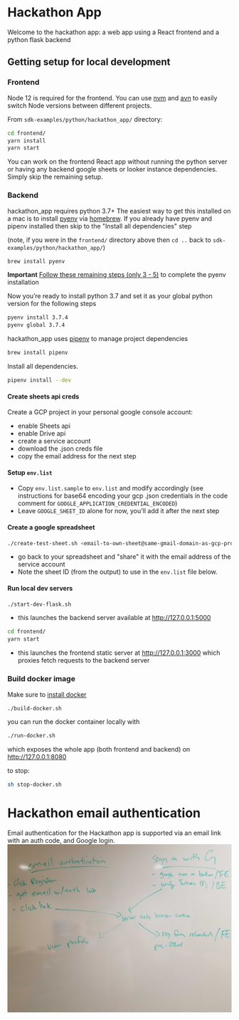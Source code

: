 # Hackathon App

Welcome to the hackathon app: a web app using a React frontend and a python flask backend

## Getting setup for local development

### Frontend

Node 12 is required for the frontend. You can use [nvm](https://github.com/creationix/nvm#installation) and [avn](https://github.com/wbyoung/avn#install) to easily switch Node versions between different projects.

From `sdk-examples/python/hackathon_app/` directory:
```sh
cd frontend/
yarn install
yarn start
```

You can work on the frontend React app without running the python server or having any backend google sheets or looker instance dependencies. Simply skip the remaining setup.

### Backend

hackathon_app requires python 3.7+ The easiest way to get this installed on a mac is to install [pyenv](https://github.com/pyenv/pyenv#installation) via [homebrew](https://brew.sh/). If you already have pyenv and pipenv installed then skip to the "Install all dependencies" step

(note, if you were in the `frontend/` directory above then `cd ..` back to `sdk-examples/python/hackathon_app/`)

```sh
brew install pyenv
```

**Important** [Follow these remaining steps (only 3 - 5)](https://github.com/pyenv/pyenv#basic-github-checkout) to complete the pyenv installation

Now you’re ready to install python 3.7 and set it as your global python version for the following steps

```sh
pyenv install 3.7.4
pyenv global 3.7.4
```

hackathon_app uses [pipenv](https://docs.pipenv.org/en/latest/#install-pipenv-today) to manage project dependencies

```sh
brew install pipenv
```

Install all dependencies.

```sh
pipenv install --dev
```

#### Create sheets api creds

Create a GCP project in your personal google console account:

- enable Sheets api
- enable Drive api
- create a service account
- download the .json creds file
- copy the email address for the next step

#### Setup `env.list`

- Copy `env.list.sample` to `env.list` and modify accordingly (see instructions for base64 encoding your gcp .json credentials in the code comment for `GOOGLE_APPLICATION_CREDENTIAL_ENCODED`)
- Leave `GOOGLE_SHEET_ID` alone for now, you'll add it after the next step

#### Create a google spreadsheet

```sh
./create-test-sheet.sh <email-to-own-sheet@same-gmail-domain-as-gcp-project.com>
```

- go back to your spreadsheet and "share" it with the email address of the service account
- Note the sheet ID (from the output) to use in the `env.list` file below.

#### Run local dev servers

```sh
./start-dev-flask.sh
```

- this launches the backend server available at http://127.0.0.1:5000

```sh
cd frontend/
yarn start
```

- this launches the frontend static server at http://127.0.0.1:3000 which proxies fetch requests to the backend server

### Build docker image

Make sure to [install docker](https://download.docker.com/mac/stable/Docker.dmg)

```sh
./build-docker.sh
```

you can run the docker container locally with

```sh
./run-docker.sh
```

which exposes the whole app (both frontend and backend) on http://127.0.0.1:8080

to stop:

```sh
sh stop-docker.sh
```

# Hackathon email authentication

Email authentication for the Hackathon app is supported via an email link with an auth code, and Google login.
![Hackitecture](hackitecture.jpg)
